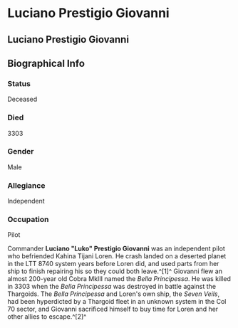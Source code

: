 # Luciano Prestigio Giovanni
## Luciano Prestigio Giovanni

		

## Biographical Info

### Status

Deceased

### Died

3303

### Gender

Male

### Allegiance

Independent

### Occupation

Pilot

Commander **Luciano "Luko" Prestigio Giovanni** was an independent pilot who befriended Kahina Tijani Loren. He crash landed on a deserted planet in the LTT 8740 system years before Loren did, and used parts from her ship to finish repairing his so they could both leave.^[1]^ Giovanni flew an almost 200-year old Cobra MkIII named the *Bella Principessa*. He was killed in 3303 when the *Bella Principessa* was destroyed in battle against the Thargoids. The *Bella Principessa* and Loren's own ship, the *Seven Veils*, had been hyperdicted by a Thargoid fleet in an unknown system in the Col 70 sector, and Giovanni sacrificed himself to buy time for Loren and her other allies to escape.^[2]^